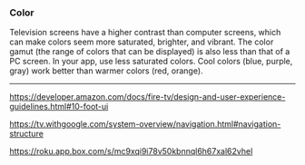 ### Color[](https://developer.amazon.com/docs/fire-tv/design-and-user-experience-guidelines.html#color)
Television screens have a higher contrast than computer screens, which can make colors seem more saturated, brighter, and vibrant. The color gamut (the range of colors that can be displayed) is also less than that of a PC screen. In your app, use less saturated colors. Cool colors (blue, purple, gray) work better than warmer colors (red, orange).

--- 

https://developer.amazon.com/docs/fire-tv/design-and-user-experience-guidelines.html#10-foot-ui

https://tv.withgoogle.com/system-overview/navigation.html#navigation-structure

https://roku.app.box.com/s/mc9xqi9i78v50kbnnql6h67xal62vhel